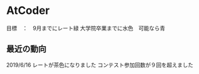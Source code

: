 # AtCoder
目標　：　9月までにレート緑
        大学院卒業までに水色　可能なら青
        
## 最近の動向
2019/6/16 レートが茶色になりました
          コンテスト参加回数が９回を超えました
